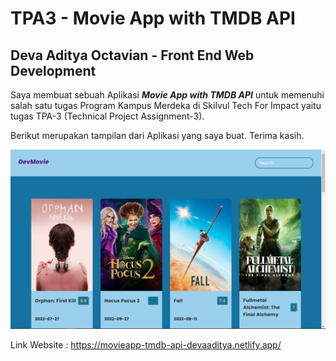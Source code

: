 # TPA3 - Movie App with TMDB API

## Deva Aditya Octavian - Front End Web Development

Saya membuat sebuah Aplikasi _**Movie App with TMDB API**_ untuk memenuhi salah satu tugas Program Kampus Merdeka di Skilvul Tech For Impact yaitu tugas TPA-3 (Technical Project Assignment-3).

Berikut merupakan tampilan dari Aplikasi yang saya buat. Terima kasih.

![HomePage](img/home-page.png)

Link Website : https://movieapp-tmdb-api-devaaditya.netlify.app/